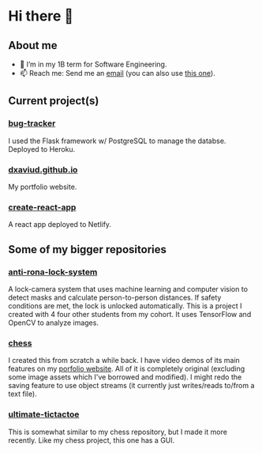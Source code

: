 # Hi there 👋

## About me
- 🏫 I’m in my 1B term for Software Engineering<!-- and seeking a 4 month co-op job for the summer-->.
- 📫 Reach me: Send me an [email](mailto:d83xu@uwaterloo.ca) (you can also use [this one](mailto:dxaviud@uwaterloo.ca)).
<!--, [React](https://reactjs.org/), and [Flask](https://flask.palletsprojects.com/en/1.1.x/)-->
<!-- 🌱 Learning-->

## Current project(s)

### [bug-tracker](https://github.com/dxaviud/bug-tracker)
I used the Flask framework w/ PostgreSQL to manage the databse. Deployed to Heroku.

### [dxaviud.github.io](https://github.com/dxaviud/dxaviud.github.io)
My portfolio website.

### [create-react-app](https://github.com/dxaviud/create-react-app)
A react app deployed to Netlify.

## Some of my bigger repositories

### [anti-rona-lock-system](https://github.com/dxaviud/anti-rona-lock-system) 
A lock-camera system that uses machine learning and computer vision to detect masks and calculate person-to-person distances. If safety conditions are met, the lock is unlocked automatically. This is a project I created with 4 four other students from my cohort. It uses TensorFlow and OpenCV to analyze images.

### [chess](https://github.com/dxaviud/chess)
I created this from scratch a while back. I have video demos of its main features on my [porfolio website](https://dxaviud.github.io). All of it is completely original (excluding some image assets which I've borrowed and modified). I might redo the saving feature to use object streams (it currently just writes/reads to/from a text file).

### [ultimate-tictactoe](https://github.com/dxaviud/ultimate-tictactoe)
This is somewhat similar to my chess repository, but I made it more recently. Like my chess project, this one has a GUI.

<!--
- ⚡ Fun fact: ...
- 👯 I’m looking to collaborate on ...
- 🤔 I’m looking for help with ...
- 💬 Ask me about ...
-->
